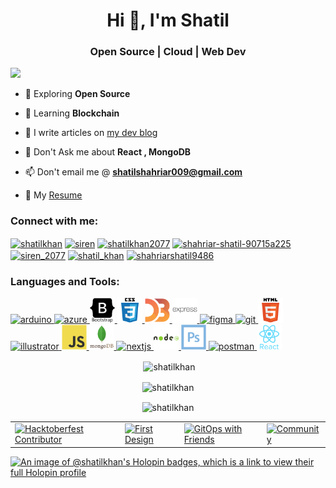 <h1 align="center">Hi 👋, I'm Shatil</h1>
<h3 align="center">Open Source | Cloud | Web Dev</h3>

![](https://komarev.com/ghpvc/?username=ShatilKhan&color=blueviolet&style=for-the-badge)

- 🔭 Exploring **Open Source**

- 🌱 Learning **Blockchain**

- 📝 I write articles on [my dev blog](https://dev.to/siren) 

- 💬 Don't Ask me about **React , MongoDB** 

- 📫 Don't email me @ **shatilshahriar009@gmail.com**

- 📄 My [Resume](https://drive.google.com/file/d/1rFIKZ2QI1GUR6y84T1LC1HrUmxMBmNxW/view?usp=sharing)


<h3 align="left">Connect with me:</h3>
<p align="left">
<a href="https://codepen.io/shatilkhan" target="blank"><img align="center" src="https://raw.githubusercontent.com/rahuldkjain/github-profile-readme-generator/master/src/images/icons/Social/codepen.svg" alt="shatilkhan" height="30" width="40" /></a>
<a href="https://dev.to/siren" target="blank"><img align="center" src="https://raw.githubusercontent.com/rahuldkjain/github-profile-readme-generator/master/src/images/icons/Social/devto.svg" alt="siren" height="30" width="40" /></a>
<a href="https://twitter.com/shatilkhan2077" target="blank"><img align="center" src="https://raw.githubusercontent.com/rahuldkjain/github-profile-readme-generator/master/src/images/icons/Social/twitter.svg" alt="shatilkhan2077" height="30" width="40" /></a>
<a href="https://linkedin.com/in/shahriar-shatil-90715a225" target="blank"><img align="center" src="https://raw.githubusercontent.com/rahuldkjain/github-profile-readme-generator/master/src/images/icons/Social/linked-in-alt.svg" alt="shahriar-shatil-90715a225" height="30" width="40" /></a>
<a href="https://instagram.com/siren_2077" target="blank"><img align="center" src="https://raw.githubusercontent.com/rahuldkjain/github-profile-readme-generator/master/src/images/icons/Social/instagram.svg" alt="siren_2077" height="30" width="40" /></a>
<a href="https://dribbble.com/shatil_khan" target="blank"><img align="center" src="https://raw.githubusercontent.com/rahuldkjain/github-profile-readme-generator/master/src/images/icons/Social/dribbble.svg" alt="shatil_khan" height="30" width="40" /></a>
<a href="https://www.youtube.com/c/shahriarshatil9486" target="blank"><img align="center" src="https://raw.githubusercontent.com/rahuldkjain/github-profile-readme-generator/master/src/images/icons/Social/youtube.svg" alt="shahriarshatil9486" height="30" width="40" /></a>
</p>

<h3 align="left">Languages and Tools:</h3>
<p align="left"> <a href="https://www.arduino.cc/" target="_blank" rel="noreferrer"> <img src="https://cdn.worldvectorlogo.com/logos/arduino-1.svg" alt="arduino" width="40" height="40"/> </a> <a href="https://azure.microsoft.com/en-in/" target="_blank" rel="noreferrer"> <img src="https://www.vectorlogo.zone/logos/microsoft_azure/microsoft_azure-icon.svg" alt="azure" width="40" height="40"/> </a> <a href="https://getbootstrap.com" target="_blank" rel="noreferrer"> <img src="https://raw.githubusercontent.com/devicons/devicon/master/icons/bootstrap/bootstrap-plain-wordmark.svg" alt="bootstrap" width="40" height="40"/> </a> <a href="https://www.w3schools.com/css/" target="_blank" rel="noreferrer"> <img src="https://raw.githubusercontent.com/devicons/devicon/master/icons/css3/css3-original-wordmark.svg" alt="css3" width="40" height="40"/> </a> <a href="https://d3js.org/" target="_blank" rel="noreferrer"> <img src="https://raw.githubusercontent.com/devicons/devicon/master/icons/d3js/d3js-original.svg" alt="d3js" width="40" height="40"/> </a> <a href="https://expressjs.com" target="_blank" rel="noreferrer"> <img src="https://raw.githubusercontent.com/devicons/devicon/master/icons/express/express-original-wordmark.svg" alt="express" width="40" height="40"/> </a> <a href="https://www.figma.com/" target="_blank" rel="noreferrer"> <img src="https://www.vectorlogo.zone/logos/figma/figma-icon.svg" alt="figma" width="40" height="40"/> </a> <a href="https://git-scm.com/" target="_blank" rel="noreferrer"> <img src="https://www.vectorlogo.zone/logos/git-scm/git-scm-icon.svg" alt="git" width="40" height="40"/> </a> <a href="https://www.w3.org/html/" target="_blank" rel="noreferrer"> <img src="https://raw.githubusercontent.com/devicons/devicon/master/icons/html5/html5-original-wordmark.svg" alt="html5" width="40" height="40"/> </a> <a href="https://www.adobe.com/in/products/illustrator.html" target="_blank" rel="noreferrer"> <img src="https://www.vectorlogo.zone/logos/adobe_illustrator/adobe_illustrator-icon.svg" alt="illustrator" width="40" height="40"/> </a> <a href="https://developer.mozilla.org/en-US/docs/Web/JavaScript" target="_blank" rel="noreferrer"> <img src="https://raw.githubusercontent.com/devicons/devicon/master/icons/javascript/javascript-original.svg" alt="javascript" width="40" height="40"/> </a> <a href="https://www.mongodb.com/" target="_blank" rel="noreferrer"> <img src="https://raw.githubusercontent.com/devicons/devicon/master/icons/mongodb/mongodb-original-wordmark.svg" alt="mongodb" width="40" height="40"/> </a> <a href="https://nextjs.org/" target="_blank" rel="noreferrer"> <img src="https://cdn.worldvectorlogo.com/logos/nextjs-2.svg" alt="nextjs" width="40" height="40"/> </a> <a href="https://nodejs.org" target="_blank" rel="noreferrer"> <img src="https://raw.githubusercontent.com/devicons/devicon/master/icons/nodejs/nodejs-original-wordmark.svg" alt="nodejs" width="40" height="40"/> </a> <a href="https://www.photoshop.com/en" target="_blank" rel="noreferrer"> <img src="https://raw.githubusercontent.com/devicons/devicon/master/icons/photoshop/photoshop-line.svg" alt="photoshop" width="40" height="40"/> </a> <a href="https://postman.com" target="_blank" rel="noreferrer"> <img src="https://www.vectorlogo.zone/logos/getpostman/getpostman-icon.svg" alt="postman" width="40" height="40"/> </a> <a href="https://reactjs.org/" target="_blank" rel="noreferrer"> <img src="https://raw.githubusercontent.com/devicons/devicon/master/icons/react/react-original-wordmark.svg" alt="react" width="40" height="40"/> </a> </p>


<p align="center">&nbsp;<img align="center" src="https://github-readme-stats.vercel.app/api?username=shatilkhan&show_icons=true&locale=en&theme=aura" alt="shatilkhan" /></p>

<p align="center"><img align="center" src="https://github-readme-streak-stats.herokuapp.com/?user=shatilkhan&theme=aura" alt="shatilkhan" /></p>

<p align="center"><img align="center" src="https://github-readme-stats.vercel.app/api/top-langs?username=shatilkhan&show_icons=true&locale=en&layout=compact&theme=aura" alt="shatilkhan" /></p>


<table align="center">
  <tr>
    <td>
      <a href="https://meshery.layer5.io/user/e001673e-bb32-4b5c-9029-7d86343bd54b?tab=badges">
        <img src="https://badges.layer5.io/assets/badges/hacktoberfest-contributor/hacktoberfest-contributor.png" width="150" height="200" alt="Hacktoberfest Contributor">
      </a>
    </td>
    <td>
      <a href="https://meshery.layer5.io/user/e001673e-bb32-4b5c-9029-7d86343bd54b?tab=badges">
        <img src="https://badges.layer5.io/assets/badges/first-design/first-design.png" width="150" height="200" alt="First Design">
      </a>
    </td>
    <td>
      <a href="https://meshery.layer5.io/user/e001673e-bb32-4b5c-9029-7d86343bd54b?tab=badges">
        <img src="https://badges.layer5.io/assets/badges/first-collaborator/first-collaborator.png" width="150" height="200" alt="GitOps with Friends">
      </a>
    </td>
    <td>
      <a href="https://meshery.layer5.io/user/e001673e-bb32-4b5c-9029-7d86343bd54b?tab=badges">
        <img src="https://badges.layer5.io/assets/badges/community/community.png" width="150" height="200" alt="Community">
      </a>
    </td>
  </tr>
</table>








[![An image of @shatilkhan's Holopin badges, which is a link to view their full Holopin profile](https://holopin.me/shatilkhan)](https://holopin.io/@shatilkhan)
